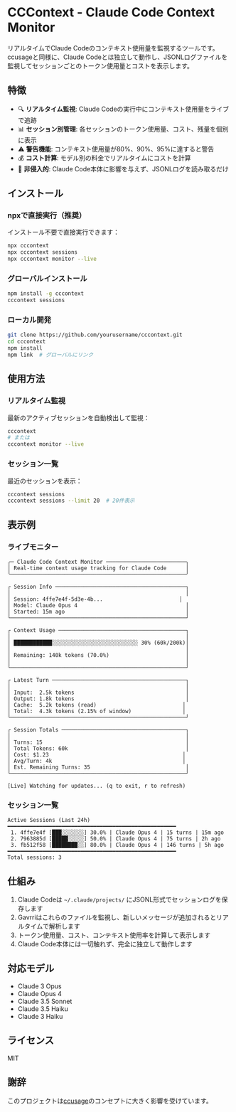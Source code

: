 # CCContext - Claude Code Context Monitor

リアルタイムでClaude Codeのコンテキスト使用量を監視するツールです。ccusageと同様に、Claude Codeとは独立して動作し、JSONLログファイルを監視してセッションごとのトークン使用量とコストを表示します。

## 特徴

- 🔍 **リアルタイム監視**: Claude Codeの実行中にコンテキスト使用量をライブで追跡
- 📊 **セッション別管理**: 各セッションのトークン使用量、コスト、残量を個別に表示
- ⚠️ **警告機能**: コンテキスト使用量が80%、90%、95%に達すると警告
- 💰 **コスト計算**: モデル別の料金でリアルタイムにコストを計算
- 🎯 **非侵入的**: Claude Code本体に影響を与えず、JSONLログを読み取るだけ

## インストール

### npxで直接実行（推奨）

インストール不要で直接実行できます：

```bash
npx cccontext
npx cccontext sessions
npx cccontext monitor --live
```

### グローバルインストール

```bash
npm install -g cccontext
cccontext sessions
```

### ローカル開発

```bash
git clone https://github.com/yourusername/cccontext.git
cd cccontext
npm install
npm link  # グローバルにリンク
```

## 使用方法

### リアルタイム監視

最新のアクティブセッションを自動検出して監視：

```bash
cccontext
# または
cccontext monitor --live
```

### セッション一覧

最近のセッションを表示：

```bash
cccontext sessions
cccontext sessions --limit 20  # 20件表示
```

## 表示例

### ライブモニター

```
╭─ Claude Code Context Monitor ─────────────────────────╮
│ Real-time context usage tracking for Claude Code      │
╰───────────────────────────────────────────────────────╯

┌ Session Info ─────────────────────────────────────────┐
│                                                       │
│ Session: 4ffe7e4f-5d3e-4b...                        │
│ Model: Claude Opus 4                                  │
│ Started: 15m ago                                      │
└───────────────────────────────────────────────────────┘

┌ Context Usage ────────────────────────────────────────┐
│                                                       │
│ ████████████░░░░░░░░░░░░░░░░░░░░░░░░░░░ 30% (60k/200k)│
│                                                       │
│ Remaining: 140k tokens (70.0%)                        │
│                                                       │
└───────────────────────────────────────────────────────┘

┌ Latest Turn ──────────────────────────────────────────┐
│                                                       │
│ Input:  2.5k tokens                                   │
│ Output: 1.8k tokens                                   │
│ Cache:  5.2k tokens (read)                           │
│ Total:  4.3k tokens (2.15% of window)                │
└───────────────────────────────────────────────────────┘

┌ Session Totals ───────────────────────────────────────┐
│                                                       │
│ Turns: 15                                             │
│ Total Tokens: 60k                                     │
│ Cost: $1.23                                          │
│ Avg/Turn: 4k                                         │
│ Est. Remaining Turns: 35                              │
└───────────────────────────────────────────────────────┘

[Live] Watching for updates... (q to exit, r to refresh)
```

### セッション一覧

```
Active Sessions (Last 24h)
━━━━━━━━━━━━━━━━━━━━━━━━━━━━━━━━━━━━━━━━━━━━━━━━━━━━━
 1. 4ffe7e4f [███░░░░░░░] 30.0% | Claude Opus 4 | 15 turns | 15m ago
 2. 7963885d [█████░░░░░] 50.0% | Claude Opus 4 | 75 turns | 2h ago
 3. fb512f58 [████████░░] 80.0% | Claude Opus 4 | 146 turns | 5h ago
━━━━━━━━━━━━━━━━━━━━━━━━━━━━━━━━━━━━━━━━━━━━━━━━━━━━━
Total sessions: 3
```

## 仕組み

1. Claude Codeは `~/.claude/projects/` にJSONL形式でセッションログを保存します
2. Gavrriはこれらのファイルを監視し、新しいメッセージが追加されるとリアルタイムで解析します
3. トークン使用量、コスト、コンテキスト使用率を計算して表示します
4. Claude Code本体には一切触れず、完全に独立して動作します

## 対応モデル

- Claude 3 Opus
- Claude Opus 4
- Claude 3.5 Sonnet
- Claude 3.5 Haiku
- Claude 3 Haiku

## ライセンス

MIT

## 謝辞

このプロジェクトは[ccusage](https://github.com/ryoppippi/ccusage)のコンセプトに大きく影響を受けています。